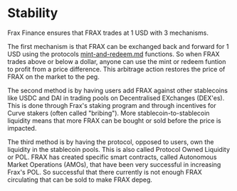 # Stability

Frax Finance ensures that FRAX trades at 1 USD with 3 mechanisms.

The first mechanism is that FRAX can be exchanged back and forward for 1 USD using the protocols [mint-and-redeem.md](mint-and-redeem.md "mention") functions. So when FRAX trades above or below a dollar, anyone can use the mint or redeem funtion to profit from a price difference. This arbitrage action restores the price of FRAX on the market to the peg.

The second method is by having users add FRAX against other stablecoins like USDC and DAI in trading pools on Decentralised EXchanges (DEX'es). This is done through Frax's staking program and through incentives for Curve stakers (often called "bribing"). More stablecoin-to-stablecoin liquidity means that more FRAX can be bought or sold before the price is impacted.

The third method is by having the protocol, opposed to users, own the liquidity in the stablecoin pools. This is also called Protocol Owned Liquidity or POL. FRAX has created specific smart contracts, called Autonomous Market Operations (AMOs), that have been very successful in increasing Frax's POL. So successful that there currently is not enough FRAX circulating that can be sold to make FRAX depeg.

